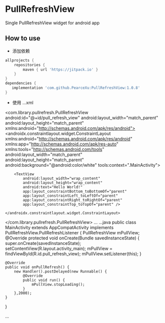 # PullRefreshView
Single PullRefreshView widget for android app 
## How to use
- 添加依赖
``` gradle
allprojects {
    repositories {
        maven { url 'https://jitpack.io' }
    }
}
dependencies {
   implementation 'com.github.PearceXu:PullRefreshView:1.0.8'
}
```
- 使用
...xml
<?xml version="1.0" encoding="utf-8"?>
<com.library.pullrefresh.PullRefreshView
    android:id="@+id/pull_refresh_view"
    android:layout_width="match_parent"
    android:layout_height="match_parent"
    xmlns:android="http://schemas.android.com/apk/res/android">
    <androidx.constraintlayout.widget.ConstraintLayout xmlns:android="http://schemas.android.com/apk/res/android"
        xmlns:app="http://schemas.android.com/apk/res-auto"
        xmlns:tools="http://schemas.android.com/tools"
        android:layout_width="match_parent"
        android:layout_height="match_parent"
        android:background="@android:color/white"
        tools:context=".MainActivity">

        <TextView
            android:layout_width="wrap_content"
            android:layout_height="wrap_content"
            android:text="Hello World!"
            app:layout_constraintBottom_toBottomOf="parent"
            app:layout_constraintLeft_toLeftOf="parent"
            app:layout_constraintRight_toRightOf="parent"
            app:layout_constraintTop_toTopOf="parent" />

    </androidx.constraintlayout.widget.ConstraintLayout>
</com.library.pullrefresh.PullRefreshView>
...
...java
public class MainActivity extends AppCompatActivity implements PullRefreshView.PullRefreshListener {
    PullRefreshView mPullView;
    @Override
    protected void onCreate(Bundle savedInstanceState) {
        super.onCreate(savedInstanceState);
        setContentView(R.layout.activity_main);
        mPullView = findViewById(R.id.pull_refresh_view);
        mPullView.setListener(this);
    }



    @Override
    public void onPullRefresh() {
        new Handler().postDelayed(new Runnable() {
            @Override
            public void run() {
                mPullView.stopLoading();
            }
        },2000);
    }

}


...

 
